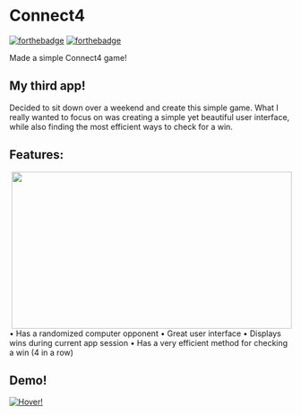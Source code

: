 # Connect4
[![forthebadge](http://forthebadge.com/images/badges/made-with-swift.svg)](http://forthebadge.com)	[![forthebadge](http://forthebadge.com/images/badges/built-with-love.svg)](http://forthebadge.com)

Made a simple Connect4 game! 

## My third app!
Decided to sit down over a weekend and create this simple game. What I really wanted to focus on was creating a simple yet beautiful user interface, while also finding the most efficient ways to check for a win. 



## Features:

<img src="https://github.com/thearijain/MixIt/blob/master/ReadMePictures/Simulator%20Screen%20Shot%20-%20iPhone%208%20-%202019-12-15%20at%2022.24.21.png" width="500" height="280" img align="right">

• Has a randomized computer opponent
• Great user interface
• Displays wins during current app session
• Has a very efficient method for checking a win (4 in a row) 




## Demo! 
[![Hover!](https://github.com/kshriv/MixIt/blob/master/ReadMePictures/vidprev.png)](https://www.youtube.com/watch?v=z2RAjdcYjiU)







